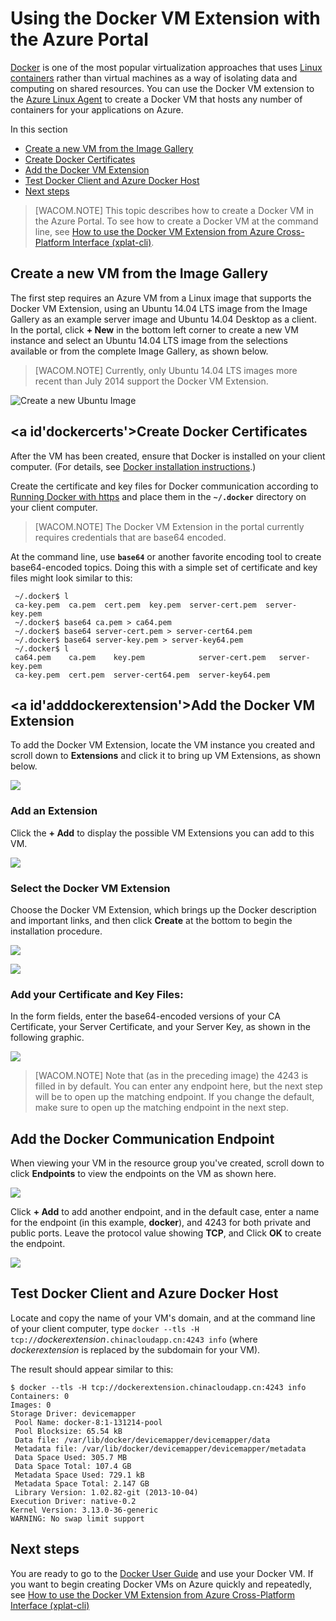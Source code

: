 <properties title="How to use the Docker VM Extension with the Azure Portal" pageTitle="Using the Docker VM Extension for Linux on Azure" description="Describes Docker and the Azure Virtual Machines extensions, and shows how to programmatically create Virtual Machines on Azure that are docker hosts from the command line using the azure-cli command interface." metaKeywords="linux, virtual machines, vm, azure, docker, linux containers,  lxc, virtualization" services="virtual-machines" solutions="dev-test" documentationCenter="virtual-machines" authors="rasquill" videoId="" scriptId="" manager="timlt" />

# Using the Docker VM Extension with the Azure Portal

[Docker](https://www.docker.com/) is one of the most popular virtualization approaches that uses [Linux containers](http://en.wikipedia.org/wiki/LXC) rather than virtual machines as a way of isolating data and computing on shared resources. You can use the Docker VM extension to the [Azure Linux Agent] to create a Docker VM that hosts any number of containers for your applications on Azure. 

In this section

+ [Create a new VM from the Image Gallery]
+ [Create Docker Certificates]
+ [Add the Docker VM Extension]
+ [Test Docker Client and Azure Docker Host]
+ [Next steps]

> [WACOM.NOTE] This topic describes how to create a Docker VM in the Azure Portal. To see how to create a Docker VM at the command line, see [How to use the Docker VM Extension from Azure Cross-Platform Interface (xplat-cli)]. 

## <a id='createvm'>Create a new VM from the Image Gallery</a>
The first step requires an Azure VM from a Linux image that supports the Docker VM Extension, using an Ubuntu 14.04 LTS image from the Image Gallery as an example server image and Ubuntu 14.04 Desktop as a client. In the portal, click **+ New** in the bottom left corner to create a new VM instance and select an Ubuntu 14.04 LTS image from the selections available or from the complete Image Gallery, as shown below. 

> [WACOM.NOTE] Currently, only Ubuntu 14.04 LTS images more recent than July 2014 support the Docker VM Extension.

![Create a new Ubuntu Image](./media/virtual-machines-docker-with-portal/ChooseUbuntu.png)

## <a id'dockercerts'>Create Docker Certificates</a>

After the VM has been created, ensure that Docker is installed on your client computer. (For details, see [Docker installation instructions](https://docs.docker.com/installation/#installation).) 

Create the certificate and key files for Docker communication according to [Running Docker with https] and place them in the **`~/.docker`** directory on your client computer. 

> [WACOM.NOTE] The Docker VM Extension in the portal currently requires credentials that are base64 encoded.

At the command line, use **`base64`** or another favorite encoding tool to create base64-encoded topics. Doing this with a simple set of certificate and key files might look similar to this:

```
 ~/.docker$ l
 ca-key.pem  ca.pem  cert.pem  key.pem  server-cert.pem  server-key.pem
 ~/.docker$ base64 ca.pem > ca64.pem
 ~/.docker$ base64 server-cert.pem > server-cert64.pem
 ~/.docker$ base64 server-key.pem > server-key64.pem
 ~/.docker$ l
 ca64.pem    ca.pem    key.pem            server-cert.pem   server-key.pem
 ca-key.pem  cert.pem  server-cert64.pem  server-key64.pem
```

## <a id'adddockerextension'>Add the Docker VM Extension</a>
To add the Docker VM Extension, locate the VM instance you created and scroll down to **Extensions** and click it to bring up VM Extensions, as shown below.

![](./media/virtual-machines-docker-with-portal/ClickExtensions.png)
### Add an Extension
Click the **+ Add** to display the possible VM Extensions you can add to this VM. 

![](./media/virtual-machines-docker-with-portal/ClickAdd.png)
### Select the Docker VM Extension
Choose the Docker VM Extension, which brings up the Docker description and important links, and then click **Create** at the bottom to begin the installation procedure.

![](./media/virtual-machines-docker-with-portal/ChooseDockerExtension.png)

![](./media/virtual-machines-docker-with-portal/CreateButtonFocus.png)
### Add your Certificate and Key Files:

In the form fields, enter the base64-encoded versions of your CA Certificate, your Server Certificate, and your Server Key, as shown in the following graphic.

![](./media/virtual-machines-docker-with-portal/AddExtensionFormFilled.png)

> [WACOM.NOTE] Note that (as in the preceding image) the 4243 is filled in by default. You can enter any endpoint here, but the next step will be to open up the matching endpoint. If you change the default, make sure to open up the matching endpoint in the next step.

## Add the Docker Communication Endpoint
When viewing your VM in the resource group you've created, scroll down to click **Endpoints** to view the endpoints on the VM as shown here.

![](./media/virtual-machines-docker-with-portal/AddingEndpoint.png)

Click **+ Add** to add another endpoint, and in the default case, enter a name for the endpoint (in this example, **docker**), and 4243 for both private and public ports. Leave the protocol value showing **TCP**, and Click **OK** to create the endpoint.

![](./media/virtual-machines-docker-with-portal/AddEndpointFormFilledOut.png)


## <a id='testclientandserver'>Test Docker Client and Azure Docker Host</a>
Locate and copy the name of your VM's domain, and at the command line of your client computer, type `docker --tls -H tcp://`*dockerextension*`.chinacloudapp.cn:4243 info` (where *dockerextension* is replaced by the subdomain for your VM). 

The result should appear similar to this:

```
$ docker --tls -H tcp://dockerextension.chinacloudapp.cn:4243 info
Containers: 0
Images: 0
Storage Driver: devicemapper
 Pool Name: docker-8:1-131214-pool
 Pool Blocksize: 65.54 kB
 Data file: /var/lib/docker/devicemapper/devicemapper/data
 Metadata file: /var/lib/docker/devicemapper/devicemapper/metadata
 Data Space Used: 305.7 MB
 Data Space Total: 107.4 GB
 Metadata Space Used: 729.1 kB
 Metadata Space Total: 2.147 GB
 Library Version: 1.02.82-git (2013-10-04)
Execution Driver: native-0.2
Kernel Version: 3.13.0-36-generic
WARNING: No swap limit support
```

## Next steps

You are ready to go to the [Docker User Guide] and use your Docker VM. If you want to begin creating Docker VMs on Azure quickly and repeatedly, see [How to use the Docker VM Extension from Azure Cross-Platform Interface (xplat-cli)]

<!--Anchors-->
[Create a new VM from the Image Gallery]: #createvm
[Create Docker Certificates]: #dockercerts
[Add the Docker VM Extension]: #adddockerextension
[Test Docker Client and Azure Docker Host]: #testclientandserver
[Next steps]: #next-steps

<!--Image references-->
[StartingPoint]: ./media/StartingPoint.png
[StartingPoint]: ./media/StartingPoint.png
[StartingPoint]: ./media/StartingPoint.png
[StartingPoint]: ./media/StartingPoint.png
[StartingPoint]: ./media/StartingPoint.png
[StartingPoint]: ./media/StartingPoint.png
[StartingPoint]: ./media/StartingPoint.png
[StartingPoint]: ./media/StartingPoint.png
[6]: ./media/markdown-template-for-new-articles/pretty49.png
[7]: ./media/markdown-template-for-new-articles/channel-9.png


<!--Link references-->
[How to use the Docker VM Extension from Azure Cross-Platform Interface (xplat-cli)]: /zh-cn/documentation/articles/virtual-machines-docker-with-xplat-cli/
[Azure Linux Agent]: /zh-cn/documentation/articles/virtual-machines-linux-agent-user-guide/
[Link 3 to another azure.microsoft.com documentation topic]: /zh-cn/documentation/articles/storage-whatis-account/

[Running Docker with https]: http://docs.docker.com/articles/https/
[Docker User Guide]: https://docs.docker.com/userguide/
